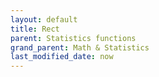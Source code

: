 ```yaml
---
layout: default
title: Rect
parent: Statistics functions
grand_parent: Math & Statistics
last_modified_date: now
---
```


